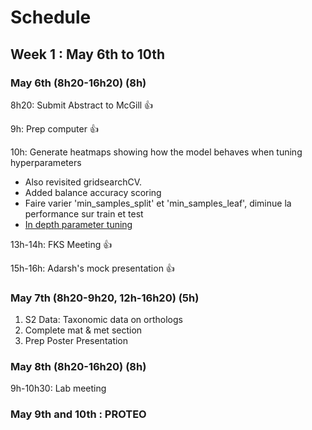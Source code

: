 # Schedule

## Week 1 : May 6th to 10th

### May 6th (8h20-16h20) (8h)

8h20: Submit Abstract to McGill 👍

9h: Prep computer 👍

10h: Generate heatmaps showing how the model behaves when tuning hyperparameters
- Also revisited gridsearchCV.
- Added balance accuracy scoring
- Faire varier 'min_samples_split' et 'min_samples_leaf', diminue la performance sur train et test
- [In depth parameter tuning](https://medium.com/all-things-ai/in-depth-parameter-tuning-for-random-forest-d67bb7e920d)

13h-14h: FKS Meeting 👍

15h-16h: Adarsh's mock presentation 👍

### May 7th (8h20-9h20, 12h-16h20) (5h)

1. S2 Data: Taxonomic data on orthologs
2. Complete mat & met section
3. Prep Poster Presentation

### May 8th (8h20-16h20) (8h)

9h-10h30: Lab meeting

### May 9th and 10th : PROTEO
